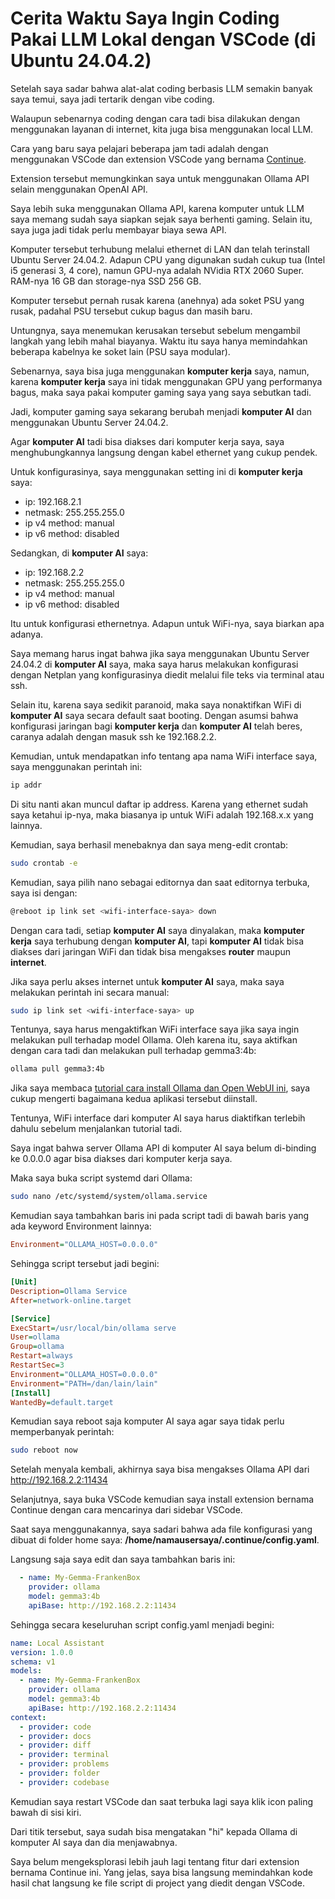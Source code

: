 # Cerita Waktu Saya Ingin Coding Pakai LLM Lokal dengan VSCode (di Ubuntu 24.04.2)

Setelah saya sadar bahwa alat-alat coding berbasis LLM semakin banyak saya temui, saya jadi tertarik dengan vibe coding.

Walaupun sebenarnya coding dengan cara tadi bisa dilakukan dengan menggunakan layanan di internet, kita juga bisa menggunakan local LLM.

Cara yang baru saya pelajari beberapa jam tadi adalah dengan menggunakan VSCode dan extension VSCode yang bernama [Continue](https://marketplace.visualstudio.com/items?itemName=Continue.continue).

Extension tersebut memungkinkan saya untuk menggunakan Ollama API selain menggunakan OpenAI API.

Saya lebih suka menggunakan Ollama API, karena komputer untuk LLM saya memang sudah saya siapkan sejak saya berhenti gaming. Selain itu, saya juga jadi tidak perlu membayar biaya sewa API.

Komputer tersebut terhubung melalui ethernet di LAN dan telah terinstall Ubuntu Server 24.04.2. Adapun CPU yang digunakan sudah cukup tua (Intel i5 generasi 3, 4 core), namun GPU-nya adalah NVidia RTX 2060 Super. RAM-nya 16 GB dan storage-nya SSD 256 GB.

Komputer tersebut pernah rusak karena (anehnya) ada soket PSU yang rusak, padahal PSU tersebut cukup bagus dan masih baru.

Untungnya, saya menemukan kerusakan tersebut sebelum mengambil langkah yang lebih mahal biayanya. Waktu itu saya hanya memindahkan beberapa kabelnya ke soket lain (PSU saya modular).

Sebenarnya, saya bisa juga menggunakan **komputer kerja** saya, namun, karena **komputer kerja** saya ini tidak menggunakan GPU yang performanya bagus, maka saya pakai komputer gaming saya yang saya sebutkan tadi.

Jadi, komputer gaming saya sekarang berubah menjadi **komputer AI** dan menggunakan Ubuntu Server 24.04.2.

Agar **komputer AI** tadi bisa diakses dari komputer kerja saya, saya menghubungkannya langsung dengan kabel ethernet yang cukup pendek.

Untuk konfigurasinya, saya menggunakan setting ini di **komputer kerja** saya:

-   ip: 192.168.2.1
-   netmask: 255.255.255.0
-   ip v4 method: manual
-   ip v6 method: disabled

Sedangkan, di **komputer AI** saya:

-   ip: 192.168.2.2
-   netmask: 255.255.255.0
-   ip v4 method: manual
-   ip v6 method: disabled

Itu untuk konfigurasi ethernetnya. Adapun untuk WiFi-nya, saya biarkan apa adanya.

Saya memang harus ingat bahwa jika saya menggunakan Ubuntu Server 24.04.2 di **komputer AI** saya, maka saya harus melakukan konfigurasi dengan Netplan yang konfigurasinya diedit melalui file teks via terminal atau ssh. 

Selain itu, karena saya sedikit paranoid, maka saya nonaktifkan WiFi di **komputer AI** saya secara default saat booting. Dengan asumsi bahwa konfigurasi jaringan bagi **komputer kerja** dan **komputer AI** telah beres, caranya adalah dengan masuk ssh ke 192.168.2.2.

Kemudian, untuk mendapatkan info tentang apa nama WiFi interface saya, saya menggunakan perintah ini:

```bash
ip addr
```

Di situ nanti akan muncul daftar ip address. Karena yang ethernet sudah saya ketahui ip-nya, maka biasanya ip untuk WiFi adalah 192.168.x.x yang lainnya.

Kemudian, saya berhasil menebaknya dan saya meng-edit crontab:

```bash
sudo crontab -e
```

Kemudian, saya pilih nano sebagai editornya dan saat editornya terbuka, saya isi dengan:

```bash
@reboot ip link set <wifi-interface-saya> down
```

Dengan cara tadi, setiap **komputer AI** saya dinyalakan, maka **komputer kerja** saya terhubung dengan **komputer AI**, tapi **komputer AI** tidak bisa diakses dari jaringan WiFi dan tidak bisa mengakses **router** maupun **internet**.

Jika saya perlu akses internet untuk **komputer AI** saya, maka saya melakukan perintah ini secara manual:

```bash
sudo ip link set <wifi-interface-saya> up
```

Tentunya, saya harus mengaktifkan WiFi interface saya jika saya ingin melakukan pull terhadap model Ollama. Oleh karena itu, saya aktifkan dengan cara tadi dan melakukan pull terhadap gemma3:4b:

```bash
ollama pull gemma3:4b
```

Jika saya membaca [tutorial cara install Ollama dan Open WebUI ini](https://rakifsul.github.io/menginstall-ollama-dan-open-webui-di-ubuntu-2404-tanpa-docker.html), saya cukup mengerti bagaimana kedua aplikasi tersebut diinstall. 

Tentunya, WiFi interface dari komputer AI saya harus diaktifkan terlebih dahulu sebelum menjalankan tutorial tadi.

Saya ingat bahwa server Ollama API di komputer AI saya belum di-binding ke 0.0.0.0 agar bisa diakses dari komputer kerja saya.

Maka saya buka script systemd dari Ollama:

```bash
sudo nano /etc/systemd/system/ollama.service
```

Kemudian saya tambahkan baris ini pada script tadi di bawah baris yang ada keyword Environment lainnya:

```ini
Environment="OLLAMA_HOST=0.0.0.0"
```

Sehingga script tersebut jadi begini:

```ini
[Unit]
Description=Ollama Service
After=network-online.target

[Service]
ExecStart=/usr/local/bin/ollama serve
User=ollama
Group=ollama
Restart=always
RestartSec=3
Environment="OLLAMA_HOST=0.0.0.0"
Environment="PATH=/dan/lain/lain"
[Install]
WantedBy=default.target

```

Kemudian saya reboot saja komputer AI saya agar saya tidak perlu memperbanyak perintah:

```bash
sudo reboot now
```

Setelah menyala kembali, akhirnya saya bisa mengakses Ollama API dari http://192.168.2.2:11434

Selanjutnya, saya buka VSCode kemudian saya install extension bernama Continue dengan cara mencarinya dari sidebar VSCode.

Saat saya menggunakannya, saya sadari bahwa ada file konfigurasi yang dibuat di folder home saya: **/home/namausersaya/.continue/config.yaml**.

Langsung saja saya edit dan saya tambahkan baris ini:

```yaml
  - name: My-Gemma-FrankenBox
    provider: ollama
    model: gemma3:4b
    apiBase: http://192.168.2.2:11434
```

Sehingga secara keseluruhan script config.yaml menjadi begini:

```yaml
name: Local Assistant
version: 1.0.0
schema: v1
models:
  - name: My-Gemma-FrankenBox
    provider: ollama
    model: gemma3:4b
    apiBase: http://192.168.2.2:11434
context:
  - provider: code
  - provider: docs
  - provider: diff
  - provider: terminal
  - provider: problems
  - provider: folder
  - provider: codebase
```

Kemudian saya restart VSCode dan saat terbuka lagi saya klik icon paling bawah di sisi kiri.

Dari titik tersebut, saya sudah bisa mengatakan "hi" kepada Ollama di komputer AI saya dan dia menjawabnya.

Saya belum mengeksplorasi lebih jauh lagi tentang fitur dari extension bernama Continue ini. Yang jelas, saya bisa langsung memindahkan kode hasil chat langsung ke file script di project yang diedit dengan VSCode.